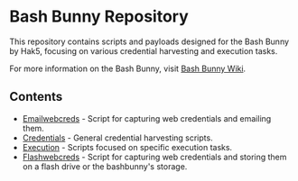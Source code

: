 # Bash Bunny Repository

This repository contains scripts and payloads designed for the Bash Bunny by Hak5, focusing on various credential harvesting and execution tasks.

For more information on the Bash Bunny, visit [Bash Bunny Wiki](https://wiki.bashbunny.com/#!index.md).

## Contents

- [Emailwebcreds](./Emailwebcreds) - Script for capturing web credentials and emailing them.
- [Credentials](./credentials) - General credential harvesting scripts.
- [Execution](./execution) - Scripts focused on specific execution tasks.
- [Flashwebcreds](./flashwebcreds) - Script for capturing web credentials and storing them on a flash drive or the bashbunny's storage.

